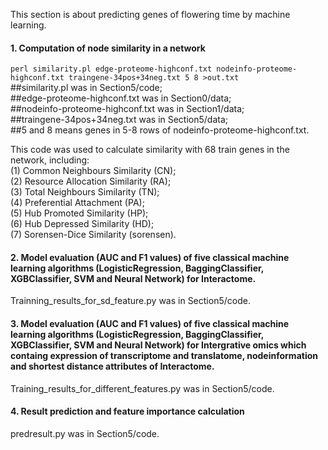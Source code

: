 This section is about predicting genes of flowering time by machine learning.

#### 1. Computation of node similarity in a network
`perl similarity.pl edge-proteome-highconf.txt nodeinfo-proteome-highconf.txt traingene-34pos+34neg.txt 5 8 >out.txt`  
##similarity.pl was in Section5/code;  
##edge-proteome-highconf.txt was in Section0/data;  
##nodeinfo-proteome-highconf.txt was in Section1/data;  
##traingene-34pos+34neg.txt was in Section5/data;  
##5 and 8 means genes in 5-8 rows of nodeinfo-proteome-highconf.txt.   
   
This code was used to calculate similarity with 68 train genes in the network, including:  
(1) Common Neighbours Similarity (CN);  
(2) Resource Allocation Similarity (RA);  
(3) Total Neighbours Similarity (TN);  
(4) Preferential Attachment (PA);  
(5) Hub Promoted Similarity (HP);  
(6) Hub Depressed Similarity (HD);  
(7) Sorensen-Dice Similarity (sorensen). 

#### 2. Model evaluation (AUC and F1 values) of five classical machine learning algorithms (LogisticRegression, BaggingClassifier, XGBClassifier, SVM and Neural Network) for Interactome. 
Trainning_results_for_sd_feature.py was in Section5/code.

#### 3. Model evaluation (AUC and F1 values) of five classical machine learning algorithms (LogisticRegression, BaggingClassifier, XGBClassifier, SVM and Neural Network) for Intergrative omics which containg expression of transcriptome and translatome, nodeinformation and shortest distance attributes of Interactome.
Training_results_for_different_features.py was in Section5/code.

#### 4. Result prediction and feature importance calculation
predresult.py was in Section5/code.
